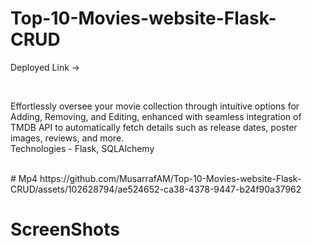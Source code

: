 # Top-10-Movies-website-Flask-CRUD
Deployed Link -> 

<br>
<p>Effortlessly oversee your movie collection through intuitive options for Adding, Removing, and Editing, enhanced with seamless integration of TMDB API to automatically fetch details such as release dates, poster images, reviews, and more.<br>
Technologies - Flask, SQLAlchemy</p>
<br>
# Mp4
https://github.com/MusarrafAM/Top-10-Movies-website-Flask-CRUD/assets/102628794/ae524652-ca38-4378-9447-b24f90a37962


# ScreenShots

